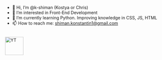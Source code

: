 - 👋 Hi, I’m @k-shiman (Kostya or Chris)
- 👀 I’m interested in Front-End Development
- 🌱 I’m currently learning Python. Improving knowledge in CSS, JS, HTML
- 📫 How to reach me: shiman.konstantin1@gmail.com


<br />

<div id="content">
        <a href="https://www.linkedin.com/in/konstantin-shiman-b7ba39246/">
          <img src="https://user-images.githubusercontent.com/103218068/198528379-269ee62f-4a8f-4455-96bf-940a3dd124fb.png" align="justify" width="60" alt="YT">
        </a>
      </div>
<!---
k-shiman/k-shiman is a ✨ special ✨ repository because its `README.md` (this file) appears on your GitHub profile.
You can click the Preview link to take a look at your changes.
--->
